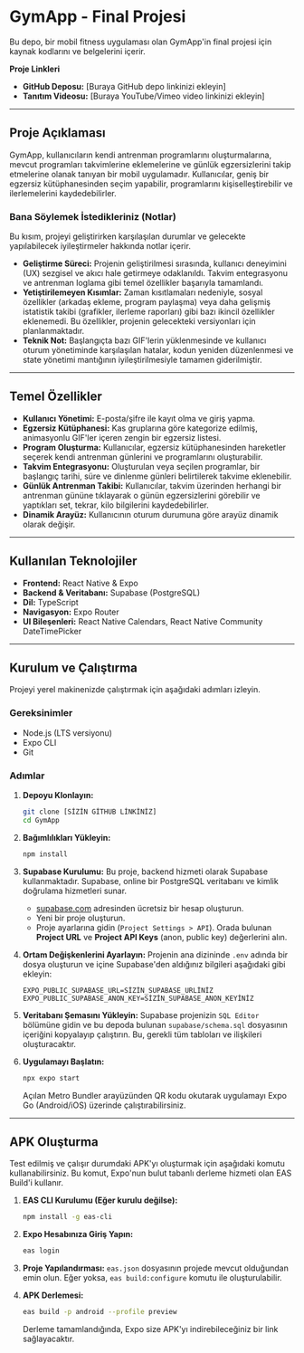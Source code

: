 # GymApp - Final Projesi

Bu depo, bir mobil fitness uygulaması olan GymApp'in final projesi için kaynak kodlarını ve belgelerini içerir.

**Proje Linkleri**
- **GitHub Deposu:** [Buraya GitHub depo linkinizi ekleyin]
- **Tanıtım Videosu:** [Buraya YouTube/Vimeo video linkinizi ekleyin]

---

## Proje Açıklaması

GymApp, kullanıcıların kendi antrenman programlarını oluşturmalarına, mevcut programları takvimlerine eklemelerine ve günlük egzersizlerini takip etmelerine olanak tanıyan bir mobil uygulamadır. Kullanıcılar, geniş bir egzersiz kütüphanesinden seçim yapabilir, programlarını kişiselleştirebilir ve ilerlemelerini kaydedebilirler.

### Bana Söylemek İstedikleriniz (Notlar)

Bu kısım, projeyi geliştirirken karşılaşılan durumlar ve gelecekte yapılabilecek iyileştirmeler hakkında notlar içerir.

- **Geliştirme Süreci:** Projenin geliştirilmesi sırasında, kullanıcı deneyimini (UX) sezgisel ve akıcı hale getirmeye odaklanıldı. Takvim entegrasyonu ve antrenman loglama gibi temel özellikler başarıyla tamamlandı.
- **Yetiştirilemeyen Kısımlar:** Zaman kısıtlamaları nedeniyle, sosyal özellikler (arkadaş ekleme, program paylaşma) veya daha gelişmiş istatistik takibi (grafikler, ilerleme raporları) gibi bazı ikincil özellikler eklenemedi. Bu özellikler, projenin gelecekteki versiyonları için planlanmaktadır.
- **Teknik Not:** Başlangıçta bazı GIF'lerin yüklenmesinde ve kullanıcı oturum yönetiminde karşılaşılan hatalar, kodun yeniden düzenlenmesi ve state yönetimi mantığının iyileştirilmesiyle tamamen giderilmiştir.

---

## Temel Özellikler

- **Kullanıcı Yönetimi:** E-posta/şifre ile kayıt olma ve giriş yapma.
- **Egzersiz Kütüphanesi:** Kas gruplarına göre kategorize edilmiş, animasyonlu GIF'ler içeren zengin bir egzersiz listesi.
- **Program Oluşturma:** Kullanıcılar, egzersiz kütüphanesinden hareketler seçerek kendi antrenman günlerini ve programlarını oluşturabilir.
- **Takvim Entegrasyonu:** Oluşturulan veya seçilen programlar, bir başlangıç tarihi, süre ve dinlenme günleri belirtilerek takvime eklenebilir.
- **Günlük Antrenman Takibi:** Kullanıcılar, takvim üzerinden herhangi bir antrenman gününe tıklayarak o günün egzersizlerini görebilir ve yaptıkları set, tekrar, kilo bilgilerini kaydedebilirler.
- **Dinamik Arayüz:** Kullanıcının oturum durumuna göre arayüz dinamik olarak değişir.

---

## Kullanılan Teknolojiler

- **Frontend:** React Native & Expo
- **Backend & Veritabanı:** Supabase (PostgreSQL)
- **Dil:** TypeScript
- **Navigasyon:** Expo Router
- **UI Bileşenleri:** React Native Calendars, React Native Community DateTimePicker

---

## Kurulum ve Çalıştırma

Projeyi yerel makinenizde çalıştırmak için aşağıdaki adımları izleyin.

### Gereksinimler

- Node.js (LTS versiyonu)
- Expo CLI
- Git

### Adımlar

1.  **Depoyu Klonlayın:**
    ```bash
    git clone [SİZİN GİTHUB LİNKİNİZ]
    cd GymApp
    ```

2.  **Bağımlılıkları Yükleyin:**
    ```bash
    npm install
    ```

3.  **Supabase Kurulumu:**
    Bu proje, backend hizmeti olarak Supabase kullanmaktadır. Supabase, online bir PostgreSQL veritabanı ve kimlik doğrulama hizmetleri sunar.

    -   [supabase.com](https://supabase.com) adresinden ücretsiz bir hesap oluşturun.
    -   Yeni bir proje oluşturun.
    -   Proje ayarlarına gidin (`Project Settings > API`). Orada bulunan **Project URL** ve **Project API Keys** (anon, public key) değerlerini alın.

4.  **Ortam Değişkenlerini Ayarlayın:**
    Projenin ana dizininde `.env` adında bir dosya oluşturun ve içine Supabase'den aldığınız bilgileri aşağıdaki gibi ekleyin:

    ```
    EXPO_PUBLIC_SUPABASE_URL=SİZİN_SUPABASE_URLİNİZ
    EXPO_PUBLIC_SUPABASE_ANON_KEY=SİZİN_SUPABASE_ANON_KEYİNİZ
    ```

5.  **Veritabanı Şemasını Yükleyin:**
    Supabase projenizin `SQL Editor` bölümüne gidin ve bu depoda bulunan `supabase/schema.sql` dosyasının içeriğini kopyalayıp çalıştırın. Bu, gerekli tüm tabloları ve ilişkileri oluşturacaktır.

6.  **Uygulamayı Başlatın:**
    ```bash
    npx expo start
    ```
    Açılan Metro Bundler arayüzünden QR kodu okutarak uygulamayı Expo Go (Android/iOS) üzerinde çalıştırabilirsiniz.

---

## APK Oluşturma

Test edilmiş ve çalışır durumdaki APK'yı oluşturmak için aşağıdaki komutu kullanabilirsiniz. Bu komut, Expo'nun bulut tabanlı derleme hizmeti olan EAS Build'i kullanır.

1.  **EAS CLI Kurulumu (Eğer kurulu değilse):**
    ```bash
    npm install -g eas-cli
    ```

2.  **Expo Hesabınıza Giriş Yapın:**
    ```bash
    eas login
    ```

3.  **Proje Yapılandırması:**
    `eas.json` dosyasının projede mevcut olduğundan emin olun. Eğer yoksa, `eas build:configure` komutu ile oluşturulabilir.

4.  **APK Derlemesi:**
    ```bash
    eas build -p android --profile preview
    ```
    Derleme tamamlandığında, Expo size APK'yı indirebileceğiniz bir link sağlayacaktır.
